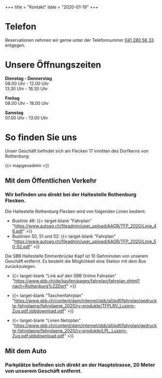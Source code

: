 +++
title = "Kontakt"
date = "2020-01-19"
+++

# Telefon
Reservationen nehmen wir gerne unter der Telefonnummer [041 280 56 33](tel:+41412805633) entgegen.

# Unsere Öffnungszeiten

  **Dienstag - Donnerstag**  
  08.00 Uhr - 12.00 Uhr  
  13.30 Uhr - 18.30 Uhr

  **Freitag**  
  08.00 Uhr - 18.00 Uhr

  **Samstag**  
  07.00 Uhr - 13.00 Uhr
  


# So finden Sie uns


Unser Geschäft befindet sich am Flecken 17 inmitten des Dorfkerns von Rothenburg: 

{{< mapgeoadmin >}}


## Mit dem Öffentlichen Verkehr

### Wir befinden uns direkt bei der Haltestelle Rothenburg Flecken.  
Die Haltestelle Rothenburg Flecken wird von folgenden Linien bedient:   
- Buslinie 46: {{< target-blank "Fahrplan" "https://www.autoag.ch/fileadmin/user_upload/AAGR/TFP_2020/Linie_46.pdf" >}}  
- Buslinien 50, 51 und 52: {{< target-blank "Fahrplan" "https://www.autoag.ch/fileadmin/user_upload/AAGR/TFP_2020/Linie_50-52.pdf" >}}  

Die SBB Haltestelle Emmenbrücke Kapf ist 10 Gehminuten von unserem Geschäft entfernt. Es besteht die Möglichkeit eine Station mit dem Bus zurückzulegen.

- {{< target-blank "Link auf den SBB Online Fahrplan" "https://www.sbb.ch/de/kaufen/pages/fahrplan/fahrplan.xhtml?nach=Rothenburg%22Dorf" >}}  

- {{< target-blank "Taschenfahrplan" "https://www.sbb.ch/content/dam/internet/sbb/all/pdf/fahrplan/gedruckte-fahrplaene/fahrplaene_2020/rv-produkte/TFPLRV_Luzern-Zug.pdf.sbbdownload.pdf" >}}     
    
- {{< target-blank "Linien Netzplan" "https://www.sbb.ch/content/dam/internet/sbb/all/pdf/fahrplan/gedruckte-fahrplaene/fahrplaene_2020/rv-produkte/LPL_Luzern-Zug.pdf.sbbdownload.pdf" >}}  



## Mit dem Auto
### Parkplätze befinden sich direkt an der Hauptstrasse, 20 Meter von unserem Geschäft entfernt.